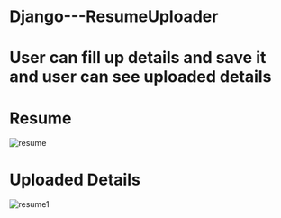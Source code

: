 # Django---ResumeUploader
# User can fill up details and save it and user can see uploaded details 

# Resume
![resume](https://user-images.githubusercontent.com/60343610/116354313-db2ef780-a815-11eb-8331-717f38e14aae.png)

# Uploaded Details
![resume1](https://user-images.githubusercontent.com/60343610/116354355-e6822300-a815-11eb-9b57-33324501d0ca.png)
